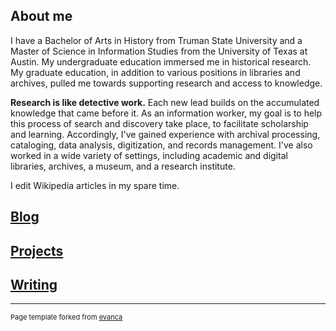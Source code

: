 ## About me

I have a Bachelor of Arts in History from Truman State University and a Master of Science in Information Studies from the University of Texas at Austin. My undergraduate education immersed me in historical research. My graduate education, in addition to various positions in libraries and archives, pulled me towards supporting research and access to knowledge. 

**Research is like detective work.** Each new lead builds on the accumulated knowledge that came before it. As an information worker, my goal is to help this process of search and discovery take place, to facilitate scholarship and learning. Accordingly, I've gained experience with archival processing, cataloging, data analysis, digitization, and records management. I've also worked in a wide variety of settings, including academic and digital libraries, archives, a museum, and a research institute.

I edit Wikipedia articles in my spare time.

## [Blog](https://anneemorgan.github.io/blog/)

## [Projects](projects.md)

## [Writing](writing.md)

---
<p style="font-size:11px">Page template forked from <a href="https://github.com/evanca/quick-portfolio">evanca</a></p>
<!-- Remove above link if you don't want to attibute -->
